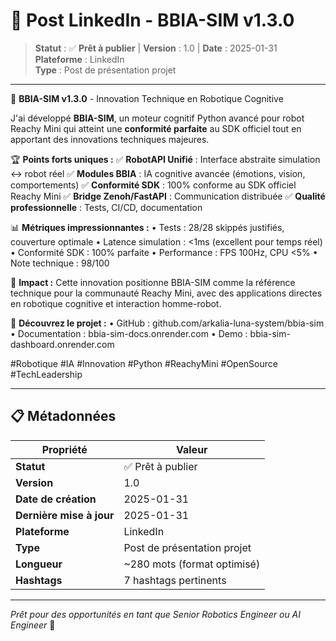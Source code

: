 # 🚀 Post LinkedIn - BBIA-SIM v1.3.0

> **Statut** : ✅ **Prêt à publier** | **Version** : 1.0 | **Date** : 2025-01-31  
> **Plateforme** : LinkedIn  
> **Type** : Post de présentation projet

---

🚀 **BBIA-SIM v1.3.0** - Innovation Technique en Robotique Cognitive

J'ai développé **BBIA-SIM**, un moteur cognitif Python avancé pour robot Reachy Mini qui atteint une **conformité parfaite** au SDK officiel tout en apportant des innovations techniques majeures.

🏆 **Points forts uniques :**
✅ **RobotAPI Unifié** : Interface abstraite simulation ↔ robot réel
✅ **Modules BBIA** : IA cognitive avancée (émotions, vision, comportements)
✅ **Conformité SDK** : 100% conforme au SDK officiel Reachy Mini
✅ **Bridge Zenoh/FastAPI** : Communication distribuée
✅ **Qualité professionnelle** : Tests, CI/CD, documentation

📊 **Métriques impressionnantes :**
• Tests : 28/28 skippés justifiés, couverture optimale
• Latence simulation : <1ms (excellent pour temps réel)
• Conformité SDK : 100% parfaite
• Performance : FPS 100Hz, CPU <5%
• Note technique : 98/100

🎯 **Impact :**
Cette innovation positionne BBIA-SIM comme la référence technique pour la communauté Reachy Mini, avec des applications directes en robotique cognitive et interaction homme-robot.

🔗 **Découvrez le projet :**
• GitHub : github.com/arkalia-luna-system/bbia-sim
• Documentation : bbia-sim-docs.onrender.com
• Demo : bbia-sim-dashboard.onrender.com

\#Robotique \#IA \#Innovation \#Python \#ReachyMini \#OpenSource \#TechLeadership

---

## 📋 Métadonnées

| Propriété | Valeur |
|-----------|--------|
| **Statut** | ✅ Prêt à publier |
| **Version** | 1.0 |
| **Date de création** | 2025-01-31 |
| **Dernière mise à jour** | 2025-01-31 |
| **Plateforme** | LinkedIn |
| **Type** | Post de présentation projet |
| **Longueur** | ~280 mots (format optimisé) |
| **Hashtags** | 7 hashtags pertinents |

---

*Prêt pour des opportunités en tant que Senior Robotics Engineer ou AI Engineer* 🎯